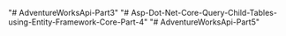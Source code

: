 "# AdventureWorksApi-Part3" 
"# Asp-Dot-Net-Core-Query-Child-Tables-using-Entity-Framework-Core-Part-4" 
"# AdventureWorksApi-Part5" 
